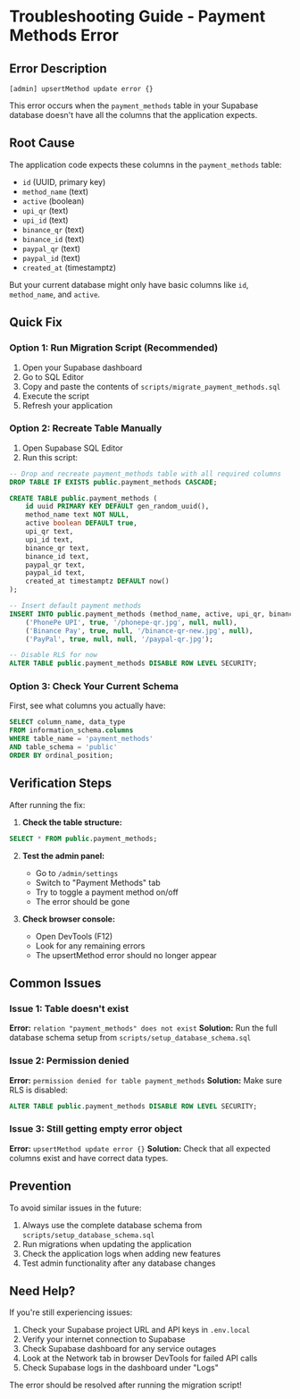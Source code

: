 # Troubleshooting Guide - Payment Methods Error

## Error Description
```
[admin] upsertMethod update error {}
```

This error occurs when the `payment_methods` table in your Supabase database doesn't have all the columns that the application expects.

## Root Cause
The application code expects these columns in the `payment_methods` table:
- `id` (UUID, primary key)
- `method_name` (text)
- `active` (boolean)
- `upi_qr` (text)
- `upi_id` (text)
- `binance_qr` (text)
- `binance_id` (text)
- `paypal_qr` (text)
- `paypal_id` (text)
- `created_at` (timestamptz)

But your current database might only have basic columns like `id`, `method_name`, and `active`.

## Quick Fix

### Option 1: Run Migration Script (Recommended)
1. Open your Supabase dashboard
2. Go to SQL Editor
3. Copy and paste the contents of `scripts/migrate_payment_methods.sql`
4. Execute the script
5. Refresh your application

### Option 2: Recreate Table Manually
1. Open Supabase SQL Editor
2. Run this script:

```sql
-- Drop and recreate payment_methods table with all required columns
DROP TABLE IF EXISTS public.payment_methods CASCADE;

CREATE TABLE public.payment_methods (
    id uuid PRIMARY KEY DEFAULT gen_random_uuid(),
    method_name text NOT NULL,
    active boolean DEFAULT true,
    upi_qr text,
    upi_id text,
    binance_qr text,
    binance_id text,
    paypal_qr text,
    paypal_id text,
    created_at timestamptz DEFAULT now()
);

-- Insert default payment methods
INSERT INTO public.payment_methods (method_name, active, upi_qr, binance_qr, paypal_qr) VALUES 
    ('PhonePe UPI', true, '/phonepe-qr.jpg', null, null),
    ('Binance Pay', true, null, '/binance-qr-new.jpg', null),
    ('PayPal', true, null, null, '/paypal-qr.jpg');

-- Disable RLS for now
ALTER TABLE public.payment_methods DISABLE ROW LEVEL SECURITY;
```

### Option 3: Check Your Current Schema
First, see what columns you actually have:

```sql
SELECT column_name, data_type 
FROM information_schema.columns 
WHERE table_name = 'payment_methods' 
AND table_schema = 'public'
ORDER BY ordinal_position;
```

## Verification Steps

After running the fix:

1. **Check the table structure:**
```sql
SELECT * FROM public.payment_methods;
```

2. **Test the admin panel:**
   - Go to `/admin/settings`
   - Switch to "Payment Methods" tab
   - Try to toggle a payment method on/off
   - The error should be gone

3. **Check browser console:**
   - Open DevTools (F12)
   - Look for any remaining errors
   - The upsertMethod error should no longer appear

## Common Issues

### Issue 1: Table doesn't exist
**Error:** `relation "payment_methods" does not exist`
**Solution:** Run the full database schema setup from `scripts/setup_database_schema.sql`

### Issue 2: Permission denied
**Error:** `permission denied for table payment_methods`
**Solution:** Make sure RLS is disabled:
```sql
ALTER TABLE public.payment_methods DISABLE ROW LEVEL SECURITY;
```

### Issue 3: Still getting empty error object
**Error:** `upsertMethod update error {}`
**Solution:** Check that all expected columns exist and have correct data types.

## Prevention

To avoid similar issues in the future:
1. Always use the complete database schema from `scripts/setup_database_schema.sql`
2. Run migrations when updating the application
3. Check the application logs when adding new features
4. Test admin functionality after any database changes

## Need Help?

If you're still experiencing issues:
1. Check your Supabase project URL and API keys in `.env.local`
2. Verify your internet connection to Supabase
3. Check Supabase dashboard for any service outages
4. Look at the Network tab in browser DevTools for failed API calls
5. Check Supabase logs in the dashboard under "Logs"

The error should be resolved after running the migration script!